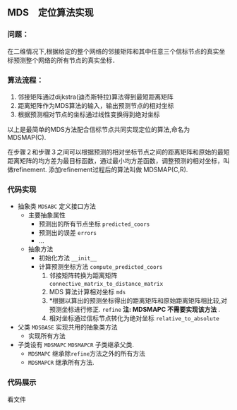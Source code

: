 ## MDS　定位算法实现

### 问题：

在二维情况下,根据给定的整个网络的邻接矩阵和其中任意三个信标节点的真实坐标预测整个网络的所有节点的真实坐标．

### 算法流程：

1. 邻接矩阵通过dijkstra(迪杰斯特拉)算法得到最短距离矩阵
2. 距离矩阵作为MDS算法的输入，输出预测节点的相对坐标
3. 根据预测相对节点的坐标通过线性变换得到绝对坐标

以上是最简单的MDS方法配合信标节点共同实现定位的算法,命名为 MDSMAP(C).

在步骤２和步骤３之间可以根据预测的相对坐标节点之间的距离矩阵和原始的最短距离矩阵的均方差为最目标函数，通过最小均方差函数，调整预测的相对坐标，叫做refinement. 添加refinement过程后的算法叫做 MDSMAP(C,R).

### 代码实现

- 抽象类 `MDSABC` 定义接口方法 
  - 主要抽象属性
    - 预测出的所有节点坐标 `predicted_coors`
    - 预测出的误差 `errors`
    - ...
  - 抽象方法
    - 初始化方法 `__init__`
    - 计算预测坐标方法 `compute_predicted_coors`
      1. 邻接矩阵转换为距离矩阵 `connective_matrix_to_distance_matrix`
      2. MDS 算法计算相对坐标 `mds`
      3. *根据以算出的预测坐标得出的距离矩阵和原始距离矩阵相比较,对预测坐标进行修正. `refine` **注: MDSMAPC 不需要实现该方法** .
      4. 相对坐标通过信标节点转化为绝对坐标 `relative_to_absolute`
- 父类 `MDSBASE` 实现共用的抽象类方法
  - 实现所有方法
- 子类设有 `MDSMAPC` `MDSMAPCR` 子类继承父类.
  - `MDSMAPC` 继承除`refine`方法之外的所有方法
  - `MDSMAPCR` 继承所有方法.

### 代码展示

看文件

